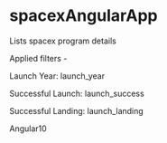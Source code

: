 # spacexAngularApp

Lists spacex program details

Applied filters - 

Launch Year: launch_year

Successful Launch: launch_success

Successful Landing: launch_landing

Angular10
